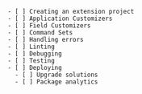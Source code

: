    - [ ] Creating an extension project
    - [ ] Application Customizers
    - [ ] Field Customizers
    - [ ] Command Sets
    - [ ] Handling errors
    - [ ] Linting
    - [ ] Debugging
    - [ ] Testing
    - [ ] Deploying
      - [ ] Upgrade solutions
      - [ ] Package analytics